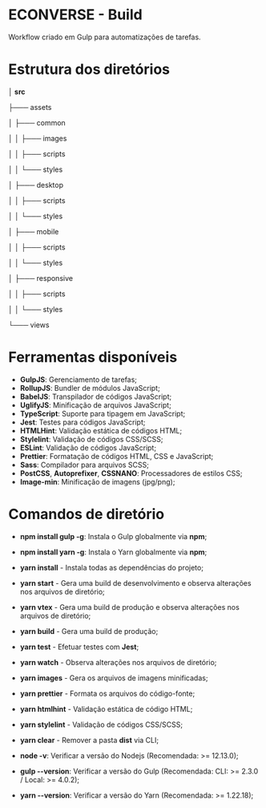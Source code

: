 # ECONVERSE - Build


Workflow criado em Gulp para automatizações de tarefas.


# Estrutura dos diretórios

**│ src**

├─── assets

│   ├─── common

│   │   ├─── images

│   │   ├─── scripts

│   │   └─── styles

│   ├─── desktop

│   │   ├─── scripts

│   │   └─── styles

│   ├─── mobile

│   │   ├─── scripts

│   │   └─── styles

│   ├─── responsive

│   │   ├─── scripts

│   │   └─── styles

└─── views



# Ferramentas disponíveis


- **GulpJS**: Gerenciamento de tarefas;
- **RollupJS**: Bundler de módulos JavaScript;
- **BabelJS**: Transpilador de códigos JavaScript;
- **UglifyJS**: Minificação de arquivos JavaScript;
- **TypeScript**: Suporte para tipagem em JavaScript;
- **Jest**: Testes para códigos JavaScript;
- **HTMLHint**: Validação estática de códigos HTML;
- **Stylelint**: Validação de códigos CSS/SCSS;
- **ESLint**: Validação de códigos JavaScript;
- **Prettier**: Formatação de códigos HTML, CSS e JavaScript;
- **Sass**: Compilador para arquivos SCSS;
- **PostCSS**, **Autoprefixer**, **CSSNANO**: Processadores de estilos CSS;
- **Image-min**: Minificação de imagens (jpg/png);

# Comandos de diretório

- **npm install gulp -g**: Instala o Gulp globalmente via **npm**;
- **npm install yarn -g**: Instala o Yarn globalmente via **npm**;


- **yarn install** - Instala todas as dependências do projeto;


- **yarn start** - Gera uma build de desenvolvimento e observa alterações nos arquivos de diretório;
- **yarn vtex** - Gera uma build de produção e observa alterações nos arquivos de diretório;
- **yarn build** - Gera uma build de produção;

- **yarn test** - Efetuar testes com **Jest**;

- **yarn watch** - Observa alterações nos arquivos de diretório;
- **yarn images** - Gera os arquivos de imagens minificadas;
- **yarn prettier** - Formata os arquivos do código-fonte;
- **yarn htmlhint** - Validação estática de código HTML;
- **yarn stylelint** - Validação de códigos CSS/SCSS;


- **yarn clear** - Remover a pasta **dist** via CLI;


- **node -v**: Verificar a versão do Nodejs (Recomendada: >= 12.13.0);
- **gulp --version**: Verificar a versão do Gulp (Recomendada: CLI: >= 2.3.0 / Local: >= 4.0.2);
- **yarn --version**: Verificar a versão do Yarn (Recomendada: >= 1.22.18);